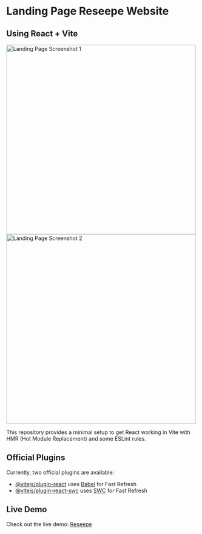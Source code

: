 # Landing Page Reseepe Website

## Using React + Vite

<img src="https://github.com/Reseepe/website/assets/96192431/ce2a6a64-2586-4bc3-8c81-d8a64464ace1" alt="Landing Page Screenshot 1" width="500"/>
<img src="https://github.com/Reseepe/website/assets/96192431/6cda977f-7ad8-46c4-ac65-6ab71b98beba" alt="Landing Page Screenshot 2" width="500"/>

This repository provides a minimal setup to get React working in Vite with HMR (Hot Module Replacement) and some ESLint rules.

## Official Plugins

Currently, two official plugins are available:

- [@vitejs/plugin-react](https://github.com/vitejs/vite-plugin-react/blob/main/packages/plugin-react/README.md) uses [Babel](https://babeljs.io/) for Fast Refresh
- [@vitejs/plugin-react-swc](https://github.com/vitejs/vite-plugin-react-swc) uses [SWC](https://swc.rs/) for Fast Refresh

## Live Demo

Check out the live demo: [Reseepe](https://resepee.netlify.app/)
